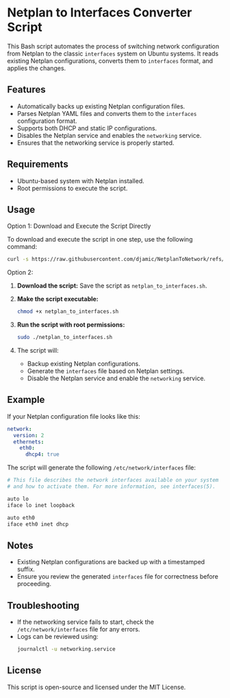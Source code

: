 # Netplan to Interfaces Converter Script

This Bash script automates the process of switching network configuration from Netplan to the classic `interfaces` system on Ubuntu systems. It reads existing Netplan configurations, converts them to `interfaces` format, and applies the changes.

## Features
- Automatically backs up existing Netplan configuration files.
- Parses Netplan YAML files and converts them to the `interfaces` configuration format.
- Supports both DHCP and static IP configurations.
- Disables the Netplan service and enables the `networking` service.
- Ensures that the networking service is properly started.

## Requirements
- Ubuntu-based system with Netplan installed.
- Root permissions to execute the script.

## Usage
Option 1: Download and Execute the Script Directly

To download and execute the script in one step, use the following command:
  ```bash
curl -s https://raw.githubusercontent.com/djamic/NetplanToNetwork/refs/heads/main/netplan_to_interfaces.sh | bash
```

Option 2:
1. **Download the script:**
   Save the script as `netplan_to_interfaces.sh`.

2. **Make the script executable:**
   ```bash
   chmod +x netplan_to_interfaces.sh
   ```

3. **Run the script with root permissions:**
   ```bash
   sudo ./netplan_to_interfaces.sh
   ```

4. The script will:
   - Backup existing Netplan configurations.
   - Generate the `interfaces` file based on Netplan settings.
   - Disable the Netplan service and enable the `networking` service.

## Example
If your Netplan configuration file looks like this:
```yaml
network:
  version: 2
  ethernets:
    eth0:
      dhcp4: true
```

The script will generate the following `/etc/network/interfaces` file:
```bash
# This file describes the network interfaces available on your system
# and how to activate them. For more information, see interfaces(5).

auto lo
iface lo inet loopback

auto eth0
iface eth0 inet dhcp
```

## Notes
- Existing Netplan configurations are backed up with a timestamped suffix.
- Ensure you review the generated `interfaces` file for correctness before proceeding.

## Troubleshooting
- If the networking service fails to start, check the `/etc/network/interfaces` file for any errors.
- Logs can be reviewed using:
  ```bash
  journalctl -u networking.service
  ```

## License
This script is open-source and licensed under the MIT License.


